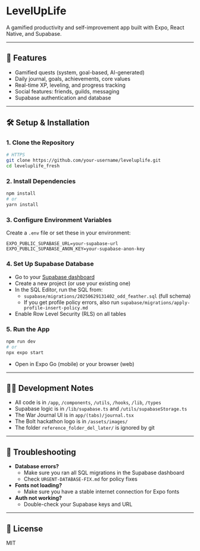 # LevelUpLife

A gamified productivity and self-improvement app built with Expo, React Native, and Supabase.

---

## 🚀 Features
- Gamified quests (system, goal-based, AI-generated)
- Daily journal, goals, achievements, core values
- Real-time XP, leveling, and progress tracking
- Social features: friends, guilds, messaging
- Supabase authentication and database

---

## 🛠️ Setup & Installation

### 1. **Clone the Repository**
```bash
# HTTPS
git clone https://github.com/your-username/leveluplife.git
cd leveluplife_fresh
```

### 2. **Install Dependencies**
```bash
npm install
# or
yarn install
```

### 3. **Configure Environment Variables**
Create a `.env` file or set these in your environment:
```
EXPO_PUBLIC_SUPABASE_URL=your-supabase-url
EXPO_PUBLIC_SUPABASE_ANON_KEY=your-supabase-anon-key
```

### 4. **Set Up Supabase Database**
- Go to your [Supabase dashboard](https://supabase.com/dashboard)
- Create a new project (or use your existing one)
- In the SQL Editor, run the SQL from:
  - `supabase/migrations/20250629131402_odd_feather.sql` (full schema)
  - If you get profile policy errors, also run `supabase/migrations/apply-profile-insert-policy.md`
- Enable Row Level Security (RLS) on all tables

### 5. **Run the App**
```bash
npm run dev
# or
npx expo start
```
- Open in Expo Go (mobile) or your browser (web)

---

## 🧑‍💻 Development Notes
- All code is in `/app`, `/components`, `/utils`, `/hooks`, `/lib`, `/types`
- Supabase logic is in `/lib/supabase.ts` and `/utils/supabaseStorage.ts`
- The War Journal UI is in `app/(tabs)/journal.tsx`
- The Bolt hackathon logo is in `/assets/images/`
- The folder `reference_folder_del_later/` is ignored by git

---

## 🐞 Troubleshooting
- **Database errors?**
  - Make sure you ran all SQL migrations in the Supabase dashboard
  - Check `URGENT-DATABASE-FIX.md` for policy fixes
- **Fonts not loading?**
  - Make sure you have a stable internet connection for Expo fonts
- **Auth not working?**
  - Double-check your Supabase keys and URL

---

## 📄 License
MIT